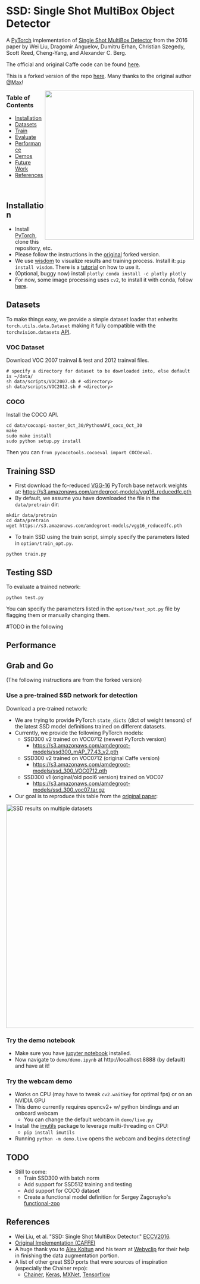 # SSD: Single Shot MultiBox Object Detector
A [PyTorch](http://pytorch.org/) implementation of [Single Shot MultiBox Detector](http://arxiv.org/abs/1512.02325)
from the 2016 paper by Wei Liu, Dragomir Anguelov, Dumitru Erhan, Christian Szegedy, Scott Reed, Cheng-Yang,
and Alexander C. Berg.

The official and original Caffe code can be found [here](https://github.com/weiliu89/caffe/tree/ssd).

This is a forked version of the repo [here](https://github.com/amdegroot/ssd.pytorch).
Many thanks to the original author [@Max](https://github.com/amdegroot)!

<img align="right" src= "https://github.com/amdegroot/ssd.pytorch/blob/master/doc/ssd.png" height = 400/>

### Table of Contents
- <a href='#installation'>Installation</a>
- <a href='#datasets'>Datasets</a>
- <a href='#training-ssd'>Train</a>
- <a href='#evaluation'>Evaluate</a>
- <a href='#performance'>Performance</a>
- <a href='#demos'>Demos</a>
- <a href='#todo'>Future Work</a>
- <a href='#references'>References</a>

&nbsp;
&nbsp;
&nbsp;
&nbsp;

## Installation
- Install [PyTorch](http://pytorch.org/), clone this repository, etc.
- Please follow the instructions in the [original](https://github.com/amdegroot/ssd.pytorch#installation) forked version.
- We use [wisdom](https://github.com/facebookresearch/visdom) to visualize results and training process.
Install it: `pip install visdom`.
There is a [tutorial](TODO) on how to use it.
- (Optional, buggy now) install `plotly`: `conda install -c plotly plotly`
- For now, some image processing uses `cv2`, to install it with conda, follow [here](https://anaconda.org/conda-forge/opencv).


## Datasets
To make things easy, we provide a simple dataset loader that enherits `torch.utils.data.Dataset`
making it fully compatible with the `torchvision.datasets` [API](http://pytorch.org/docs/torchvision/datasets.html).

### VOC Dataset
Download VOC 2007 trainval & test and 2012 trainval files.

```Shell
# specify a directory for dataset to be downloaded into, else default is ~/data/
sh data/scripts/VOC2007.sh # <directory>
sh data/scripts/VOC2012.sh # <directory>
```

### COCO
Install the COCO API.

```Shell
cd data/cocoapi-master_Oct_30/PythonAPI_coco_Oct_30
make
sudo make install
sudo python setup.py install
```
Then you can  `from pycocotools.cocoeval import COCOeval`.

## Training SSD
- First download the fc-reduced [VGG-16](https://arxiv.org/abs/1409.1556) PyTorch base network weights at:
https://s3.amazonaws.com/amdegroot-models/vgg16_reducedfc.pth
- By default, we assume you have downloaded the file in the `data/pretrain` dir:

```Shell
mkdir data/pretrain
cd data/pretrain
wget https://s3.amazonaws.com/amdegroot-models/vgg16_reducedfc.pth
```

- To train SSD using the train script,
simply specify the parameters listed in `option/train_opt.py`.

```Shell
python train.py
```

<!---
- Note:
  * For training, an NVIDIA GPU is strongly recommended for speed.
  * Currently we only support training on v2 (the newest version).
  * For instructions on Visdom usage/installation, see the <a href='#installation'>Installation</a> section.
  * You can pick-up training from a checkpoint by specifying the path as one of the training parameters (again, see `train.py` for options)
-->

## Testing SSD
To evaluate a trained network:

```Shell
python test.py
```
You can specify the parameters listed in the `option/test_opt.py` file by flagging them or manually changing them.



#TODO in the following
## Performance



## Grab and Go

(The following instructions are from the forked version)

### Use a pre-trained SSD network for detection

Download a pre-trained network:
- We are trying to provide PyTorch `state_dicts` (dict of weight tensors) of the latest SSD model definitions trained on different datasets.  
- Currently, we provide the following PyTorch models: 
    * SSD300 v2 trained on VOC0712 (newest PyTorch version)
      - https://s3.amazonaws.com/amdegroot-models/ssd300_mAP_77.43_v2.pth
    * SSD300 v2 trained on VOC0712 (original Caffe version)
      - https://s3.amazonaws.com/amdegroot-models/ssd_300_VOC0712.pth
    * SSD300 v1 (original/old pool6 version) trained on VOC07
      - https://s3.amazonaws.com/amdegroot-models/ssd_300_voc07.tar.gz
- Our goal is to reproduce this table from the [original paper](http://arxiv.org/abs/1512.02325):
<p align="left">
<img src="http://www.cs.unc.edu/~wliu/papers/ssd_results.png" alt="SSD results on multiple datasets" width="600px"></p>

### Try the demo notebook
- Make sure you have [jupyter notebook](http://jupyter.readthedocs.io/en/latest/install.html) installed.
- Now navigate to `demo/demo.ipynb` at http://localhost:8888 (by default) and have at it!

### Try the webcam demo
- Works on CPU (may have to tweak `cv2.waitkey` for optimal fps) or on an NVIDIA GPU
- This demo currently requires opencv2+ w/ python bindings and an onboard webcam
  * You can change the default webcam in `demo/live.py`
- Install the [imutils](https://github.com/jrosebr1/imutils) package to leverage multi-threading on CPU:
  * `pip install imutils`
- Running `python -m demo.live` opens the webcam and begins detecting!

## TODO
- Still to come:
  * Train SSD300 with batch norm
  * Add support for SSD512 training and testing
  * Add support for COCO dataset
  * Create a functional model definition for Sergey Zagoruyko's [functional-zoo](https://github.com/szagoruyko/functional-zoo)


## References
- Wei Liu, et al. "SSD: Single Shot MultiBox Detector." [ECCV2016]((http://arxiv.org/abs/1512.02325)).
- [Original Implementation (CAFFE)](https://github.com/weiliu89/caffe/tree/ssd)
- A huge thank you to [Alex Koltun](https://github.com/alexkoltun) and his team at [Webyclip](webyclip.com) for their help in finishing the data augmentation portion.
- A list of other great SSD ports that were sources of inspiration (especially the Chainer repo): 
  * [Chainer](https://github.com/Hakuyume/chainer-ssd), [Keras](https://github.com/rykov8/ssd_keras), [MXNet](https://github.com/zhreshold/mxnet-ssd), [Tensorflow](https://github.com/balancap/SSD-Tensorflow) 
